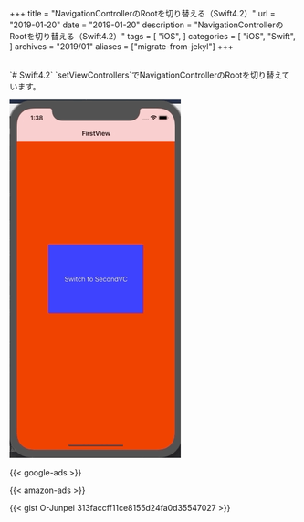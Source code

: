 +++
title = "NavigationControllerのRootを切り替える（Swift4.2）"
url = "2019-01-20"
date = "2019-01-20"
description = "NavigationControllerのRootを切り替える（Swift4.2）"
tags = [
    "iOS",
]
categories = [
    "iOS",
    "Swift",
]
archives = "2019/01"
aliases = ["migrate-from-jekyl"]
+++

<br>
`# Swift4.2`  
`setViewControllers`でNavigationControllerのRootを切り替えています。

![alt](1.gif)

<!-- Google Ads -->
{{< google-ads >}}

<!-- Amazon Ads -->
{{< amazon-ads >}}

{{< gist O-Junpei 313faccff11ce8155d24fa0d35547027 >}}
